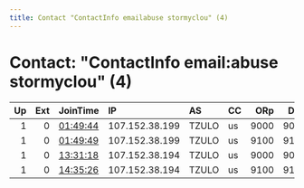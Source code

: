 ```yaml
---
title: Contact "ContactInfo emailabuse stormyclou" (4)
---
```


# Contact: "ContactInfo email:abuse stormyclou" (4)

|   Up |   Ext | JoinTime                                                                                            | IP             | AS    | CC   |   ORp |   Dirp | OS    | Version   | Nickname       |   eFamMembers |
|-----:|------:|:----------------------------------------------------------------------------------------------------|:---------------|:------|:-----|------:|-------:|:------|:----------|:---------------|--------------:|
|    1 |     0 | [01:49:44](https://metrics.torproject.org/rs.html#details/90405E7A8748B43C89E30BF3BAE3E6525232AA35) | 107.152.38.199 | TZULO | us   |  9000 |   9001 | Linux | 0.4.5.10  | StormyCloudInc |            26 |
|    1 |     0 | [01:49:49](https://metrics.torproject.org/rs.html#details/3CD0B966DD4814B15A898897D9A5DEEE54E8FDB2) | 107.152.38.199 | TZULO | us   |  9100 |   9101 | Linux | 0.4.5.10  | StormyCloudInc |            26 |
|    1 |     0 | [13:31:18](https://metrics.torproject.org/rs.html#details/0FE6083A5FDBEBECA24B2A6B66F0CB92DD054A67) | 107.152.38.194 | TZULO | us   |  9000 |   9001 | Linux | 0.4.5.10  | StormyCloudInc |            26 |
|    1 |     0 | [14:35:26](https://metrics.torproject.org/rs.html#details/7BA498E6463B544694D863012CF4F85A94277695) | 107.152.38.194 | TZULO | us   |  9100 |   9101 | Linux | 0.4.5.10  | StormyCloudInc |            26 |
